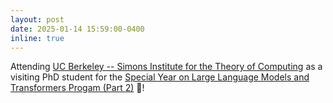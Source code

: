 ```yaml
---
layout: post
date: 2025-01-14 15:59:00-0400
inline: true
---
```


Attending <a href="https://simons.berkeley.edu/programs/special-year-large-language-models-transformers-part-2">UC Berkeley -- Simons Institute for the Theory of Computing</a> as a visiting PhD student for the <a href="https://simons.berkeley.edu/programs/special-year-large-language-models-transformers-part-2">Special Year on Large Language Models and Transformers Progam (Part 2)</a> &#128059;!